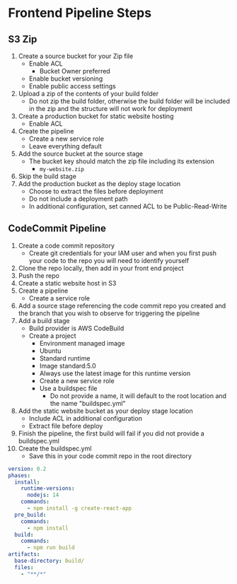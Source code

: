 # Frontend Pipeline Steps

## S3 Zip

1. Create a source bucket for your Zip file
	- Enable ACL
		- Bucket Owner preferred
	- Enable bucket versioning
	- Enable public access settings
2. Upload a zip of the contents of your build folder
	- Do not zip the build folder, otherwise the build folder will be included in the zip and the structure will not work for deployment
3. Create a production bucket for static website hosting
	- Enable ACL
4. Create the pipeline
	- Create a new service role
	- Leave everything default
5. Add the source bucket at the source stage
	- The bucket key should match the zip file including its extension
		- `my-website.zip`
6. Skip the build stage
7. Add the production bucket as the deploy stage location
	- Choose to extract the files before deployment
	- Do not include a deployment path
	- In additional configuration, set canned ACL to be Public-Read-Write


## CodeCommit Pipeline

1. Create a code commit repository
	- Create git credentials for your IAM user and when you first push your code to the repo you will need to identify yourself
2. Clone the repo locally, then add in your front end project
3. Push the repo
4. Create a static website host in S3
5. Create a pipeline
	- Create a service role
6. Add a source stage referencing the code commit repo you created and the branch that you wish to observe for triggering the pipeline
7. Add a build stage
	- Build provider is AWS CodeBuild
	- Create a project
		- Environment managed image
		- Ubuntu
		- Standard runtime
		- Image standard:5.0
		- Always use the latest image for this runtime version
		- Create a new service role
		- Use a buildspec file
			- Do not provide a name, it will default to the root location and the name "buildspec.yml"
8. Add the static website bucket as your deploy stage location
	- Include ACL in additional configuration
	- Extract file before deploy
9. Finish the pipeline, the first build will fail if you did not provide a buildspec.yml
10. Create the buildspec.yml
	- Save this in your code commit repo in the root directory

```yml
version: 0.2
phases:
  install:
    runtime-versions:
      nodejs: 14
    commands:
      - npm install -g create-react-app
  pre_build:
    commands:
      - npm install
  build:
    commands:
      - npm run build
artifacts:
  base-directory: build/
  files:
    - "**/*"
```


